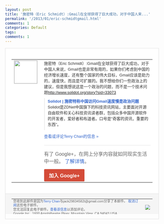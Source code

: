 ```yaml
---
layout: post
title: '施密特（Eric Schmidt）:Gmail在全球获得了巨大成功，对于中国人来...'
permalink: '/2013/01/eric-schmidtgmail.html'
comments: 1
categories: Default
tags: 
comments: 1
---
```

<!-- X-Notifications: 1:8e5ffe4eb0000000 -->

<div style="border:solid 1px #dfdfdf;color:#686868;font:13px Arial"><div style="background-color:#fff;padding:20px;"><table cellpadding="0" cellspacing="0"><tr><td style="padding-right:15px;vertical-align:top"><a href="https://plus.google.com/_/notifications/emlink?emr=14900066512970582018&amp;emid=CKj_jsT937QCFeZLNAodRX4AAA&amp;path=%2F108643996575278738906&amp;dt=1357896197853&amp;uob=8"><img height="75" src="https://lh3.googleusercontent.com/-KKRGTyJ5Bl0/AAAAAAAAAAI/AAAAAAAAtnY/R4QEWIp3Ur0/s75-c-k-a/photo.jpg" style="border:solid 1px #cccccc;" width="75"/></a></td><td style="width:578px;color:#333;font:13px Arial;vertical-align:top"><div style="padding-bottom:10px">施密特（Eric Schmidt）:Gmail在全球获得了<wbr/>巨大成功，对于中国人来说，Gmail也是<wbr/>非常有用的，如果你们考虑到中国的经济增长<wbr/>速度，还有整个国家的伟大目标，Gmail<wbr/>应该是助力的，速度快，而且是可扩展的。我<wbr/>不想给你们一些政治上的建议，但是我想说这<wbr/>是一个政治的问题，而不是一个技术问题<a class="ot-anchor" href="http://www.solidot.org/story?sid=33073" rel="nofollow">ht<wbr/>tp://www.solidot.org<wbr/>/story?sid=33073</a></div><div style="margin-bottom:10px;padding-left:10px; border-left:2px solid #EAEAEA"><span style="margin-right:5px"><a href="http://www.solidot.org/story?sid=33073" style="color:#3366CC;text-decoration:none"><span style="font-weight:bold">Solidot | 施密特称中国访问Gmail速度慢是政治问<wbr/>题</span></a><div style="padding-bottom:10px">Solidot是ZDNet中国旗下的科技<wbr/>资讯网站，主要面对开源自由软件和关心科技<wbr/>资讯读者群，包括众多中国开源软件的开发者<wbr/>，爱好者和布道者。口号是"奇客的资讯，重<wbr/>要的东西"。</div></span></div><a href="https://plus.google.com/_/notifications/emlink?emr=14900066512970582018&amp;emid=CKj_jsT937QCFeZLNAodRX4AAA&amp;path=%2F108643996575278738906%2Fposts%2FYsKWhRqeVJp%3Fgpinv%3DAMIXal-6ToOEhEs-X9pWthx2hFmtsTQaAo5H4ZhbezXAUeH_K14gUY6vgOmKcSwNIr54p9M0whIKBmR3gFZ-oP4R-h_39StqHBzAgnnD15XDKWbpPWyz3K8&amp;dt=1357896197853&amp;uob=8" style="color:#3366CC;text-decoration:none">查看或评论Terry Chan的信息 »</a><div style="margin-top:20px;border-top:solid 1px #dfdfdf"><div style="padding:15px 0;color:#686868;font:16px Arial">有了 Google+，在网上分享内容就如同现实生活中一般。 <a href="http://www.google.com/+/learnmore/" style="color:#3366CC;text-decoration:none">了解详情</a>。</div><a href="https://plus.google.com/_/notifications/emlink?emr=14900066512970582018&amp;emid=CKj_jsT937QCFeZLNAodRX4AAA&amp;path=%2F%3Fgpinv%3DAMIXal-6ToOEhEs-X9pWthx2hFmtsTQaAo5H4ZhbezXAUeH_K14gUY6vgOmKcSwNIr54p9M0whIKBmR3gFZ-oP4R-h_39StqHBzAgnnD15XDKWbpPWyz3K8&amp;dt=1357896197853&amp;uob=8" style="display:inline-block;padding:7px 15px;background-color:#d44b38; color:#fff;font-size:16px; font-weight:bold;border-radius:2px;-webkit-border-radius:2px; -moz-border-radius:2px;border:solid 1px #c43b28; white-space:nowrap;text-decoration:none">加入 Google+</a></div></td></tr></table></div><div style="border-top:solid 1px #dfdfdf;padding:0 20px; background-color:#f5f5f5"><table cellpadding="0" cellspacing="0" style="height:50px"><tbody><tr><td style="vertical-align:middle;width:100%; color:#636363;font:11px Arial; line-height:120%">您收到此邮件是因为<a href="https://plus.google.com/_/notifications/emlink?emr=14900066512970582018&amp;emid=CKj_jsT937QCFeZLNAodRX4AAA&amp;path=%2F108643996575278738906%3Fgpinv%3DAMIXal-6ToOEhEs-X9pWthx2hFmtsTQaAo5H4ZhbezXAUeH_K14gUY6vgOmKcSwNIr54p9M0whIKBmR3gFZ-oP4R-h_39StqHBzAgnnD15XDKWbpPWyz3K8&amp;dt=1357896197853&amp;uob=8" style="color:#3366CC;text-decoration:none">Terry Chan</a>与jack29834582t@gmail.com分享了本邮件。 <a href="https://plus.google.com/_/notifications/emlink?emr=14900066512970582018&amp;emid=CKj_jsT937QCFeZLNAodRX4AAA&amp;path=%2F_%2Fnonplus%2Femailsettings%3Fgpinv%3DAMIXal-6ToOEhEs-X9pWthx2hFmtsTQaAo5H4ZhbezXAUeH_K14gUY6vgOmKcSwNIr54p9M0whIKBmR3gFZ-oP4R-h_39StqHBzAgnnD15XDKWbpPWyz3K8%26est%3DADH5u8XKf2OywX7Xh23H6I-fm55db0WP4z2jpZqHdC-PcZNTj1hHq2DhbwhaIopf88C5eL2iwDw78tQEmnN1XL3bRHuuRdsOmM1Xc7HAZ74VFJ6dj_8yAy6KoLVugyX-EPydZGQxSS2HamuCUfhu1ELmiydCsPU-6g&amp;dt=1357896197853&amp;uob=8" style="color:#3366CC;text-decoration:none">取消订阅</a>这些电子邮件。<br/>您无法回复此电子邮件。<a href="https://plus.google.com/_/notifications/emlink?emr=14900066512970582018&amp;emid=CKj_jsT937QCFeZLNAodRX4AAA&amp;path=%2F108643996575278738906%2Fposts%2FYsKWhRqeVJp%3Fgpinv%3DAMIXal-6ToOEhEs-X9pWthx2hFmtsTQaAo5H4ZhbezXAUeH_K14gUY6vgOmKcSwNIr54p9M0whIKBmR3gFZ-oP4R-h_39StqHBzAgnnD15XDKWbpPWyz3K8&amp;dt=1357896197853&amp;uob=8" style="color:#3366CC;text-decoration:none">查看该信息</a>以添加评论。<br/>Google Inc., 1600 Amphitheatre Pkwy, Mountain View, CA 94043 USA<br/></td><td><img src="https://ssl.gstatic.com/s2/oz/images/notifications/logo/google-plus-6617a72bb36cc548861652780c9e6ff1.png"/></td></tr></tbody></table></div></div>